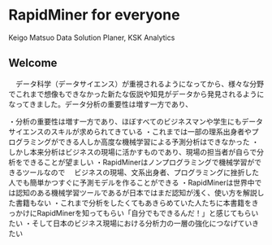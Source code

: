 # RapidMiner for everyone

Keigo Matsuo
Data Solution Planer, KSK Analytics


## Welcome
　データ科学（データサイエンス）が重視されるようになってから、様々な分野でこれまで想像もできなかった新たな仮説や知見がデータから発見されるようになってきました。データ分析の重要性は増す一方であり、

・分析の重要性は増す一方であり、ほぼすべてのビジネスマンや学生にもデータサイエンスのスキルが求められてきている
・これまでは一部の理系出身者やプログラミングができる人しか高度な機械学習による予測分析はできなかった
・しかし本来分析はビジネスの現場に活かすものであり、現場の担当者が自らで分析をできることが望ましい
・RapidMinerはノンプログラミングで機械学習ができるツールなので
　ビジネスの現場、文系出身者、プログラミングに挫折した人でも簡単かつすぐに予測モデルを作ることができる
・RapidMinerは世界中では認知のある機械学習ツールであるが日本ではまだ認知が浅く、使い方を解説した書籍もない
・これまで分析をしたくてもあきらめていた人たちに本書籍をきっかけにRapidMinerを知ってもらい「自分でもできるんだ！」と感じてもらいたい
・そして日本のビジネス現場における分析力の一層の強化につなげていきたい